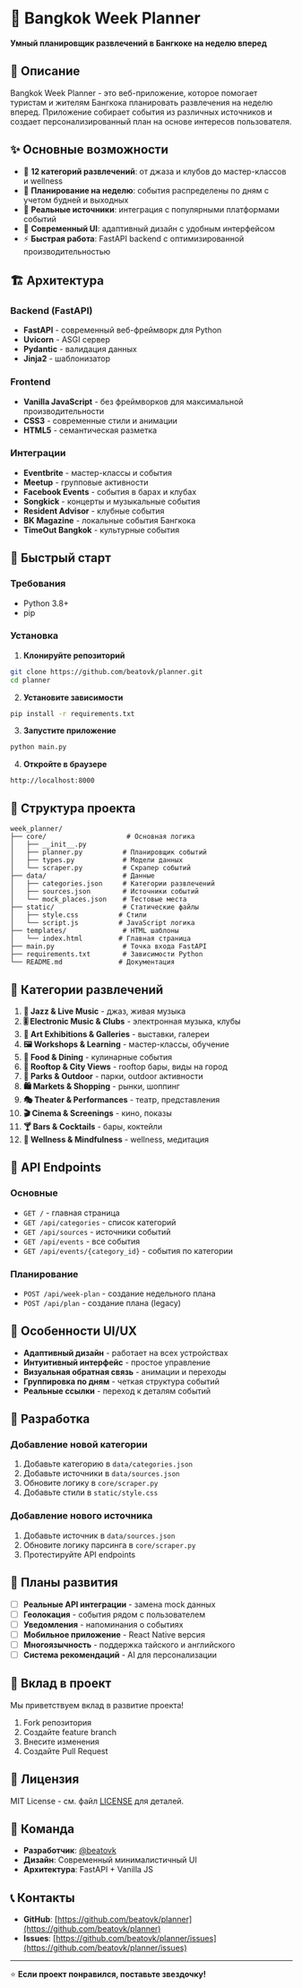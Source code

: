 # 🎯 Bangkok Week Planner

**Умный планировщик развлечений в Бангкоке на неделю вперед**

## 🌟 Описание

Bangkok Week Planner - это веб-приложение, которое помогает туристам и жителям Бангкока планировать развлечения на неделю вперед. Приложение собирает события из различных источников и создает персонализированный план на основе интересов пользователя.

## ✨ Основные возможности

- 🎵 **12 категорий развлечений**: от джаза и клубов до мастер-классов и wellness
- 📅 **Планирование на неделю**: события распределены по дням с учетом будней и выходных
- 🔗 **Реальные источники**: интеграция с популярными платформами событий
- 🎨 **Современный UI**: адаптивный дизайн с удобным интерфейсом
- ⚡ **Быстрая работа**: FastAPI backend с оптимизированной производительностью

## 🏗️ Архитектура

### Backend (FastAPI)
- **FastAPI** - современный веб-фреймворк для Python
- **Uvicorn** - ASGI сервер
- **Pydantic** - валидация данных
- **Jinja2** - шаблонизатор

### Frontend
- **Vanilla JavaScript** - без фреймворков для максимальной производительности
- **CSS3** - современные стили и анимации
- **HTML5** - семантическая разметка

### Интеграции
- **Eventbrite** - мастер-классы и события
- **Meetup** - групповые активности
- **Facebook Events** - события в барах и клубах
- **Songkick** - концерты и музыкальные события
- **Resident Advisor** - клубные события
- **BK Magazine** - локальные события Бангкока
- **TimeOut Bangkok** - культурные события

## 🚀 Быстрый старт

### Требования
- Python 3.8+
- pip

### Установка

1. **Клонируйте репозиторий**
```bash
git clone https://github.com/beatovk/planner.git
cd planner
```

2. **Установите зависимости**
```bash
pip install -r requirements.txt
```

3. **Запустите приложение**
```bash
python main.py
```

4. **Откройте в браузере**
```
http://localhost:8000
```

## 📁 Структура проекта

```
week_planner/
├── core/                    # Основная логика
│   ├── __init__.py
│   ├── planner.py          # Планировщик событий
│   ├── types.py            # Модели данных
│   └── scraper.py          # Скрапер событий
├── data/                   # Данные
│   ├── categories.json     # Категории развлечений
│   ├── sources.json        # Источники событий
│   └── mock_places.json    # Тестовые места
├── static/                 # Статические файлы
│   ├── style.css          # Стили
│   └── script.js          # JavaScript логика
├── templates/              # HTML шаблоны
│   └── index.html         # Главная страница
├── main.py                 # Точка входа FastAPI
├── requirements.txt        # Зависимости Python
└── README.md              # Документация
```

## 🎯 Категории развлечений

1. **🎷 Jazz & Live Music** - джаз, живая музыка
2. **🎚️ Electronic Music & Clubs** - электронная музыка, клубы
3. **🎨 Art Exhibitions & Galleries** - выставки, галереи
4. **🖼️ Workshops & Learning** - мастер-классы, обучение
5. **🍲 Food & Dining** - кулинарные события
6. **🌆 Rooftop & City Views** - rooftop бары, виды на город
7. **🌳 Parks & Outdoor** - парки, outdoor активности
8. **🛍️ Markets & Shopping** - рынки, шоппинг
9. **🎭 Theater & Performances** - театр, представления
10. **🎬 Cinema & Screenings** - кино, показы
11. **🍸 Bars & Cocktails** - бары, коктейли
12. **🧘 Wellness & Mindfulness** - wellness, медитация

## 🔌 API Endpoints

### Основные
- `GET /` - главная страница
- `GET /api/categories` - список категорий
- `GET /api/sources` - источники событий
- `GET /api/events` - все события
- `GET /api/events/{category_id}` - события по категории

### Планирование
- `POST /api/week-plan` - создание недельного плана
- `POST /api/plan` - создание плана (legacy)

## 🎨 Особенности UI/UX

- **Адаптивный дизайн** - работает на всех устройствах
- **Интуитивный интерфейс** - простое управление
- **Визуальная обратная связь** - анимации и переходы
- **Группировка по дням** - четкая структура событий
- **Реальные ссылки** - переход к деталям событий

## 🔧 Разработка

### Добавление новой категории
1. Добавьте категорию в `data/categories.json`
2. Добавьте источники в `data/sources.json`
3. Обновите логику в `core/scraper.py`
4. Добавьте стили в `static/style.css`

### Добавление нового источника
1. Добавьте источник в `data/sources.json`
2. Обновите логику парсинга в `core/scraper.py`
3. Протестируйте API endpoints

## 🚀 Планы развития

- [ ] **Реальные API интеграции** - замена mock данных
- [ ] **Геолокация** - события рядом с пользователем
- [ ] **Уведомления** - напоминания о событиях
- [ ] **Мобильное приложение** - React Native версия
- [ ] **Многоязычность** - поддержка тайского и английского
- [ ] **Система рекомендаций** - AI для персонализации

## 🤝 Вклад в проект

Мы приветствуем вклад в развитие проекта! 

1. Fork репозитория
2. Создайте feature branch
3. Внесите изменения
4. Создайте Pull Request

## 📄 Лицензия

MIT License - см. файл [LICENSE](LICENSE) для деталей.

## 👥 Команда

- **Разработчик**: [@beatovk](https://github.com/beatovk)
- **Дизайн**: Современный минималистичный UI
- **Архитектура**: FastAPI + Vanilla JS

## 📞 Контакты

- **GitHub**: [https://github.com/beatovk/planner](https://github.com/beatovk/planner)
- **Issues**: [https://github.com/beatovk/planner/issues](https://github.com/beatovk/planner/issues)

---

⭐ **Если проект понравился, поставьте звездочку!**
